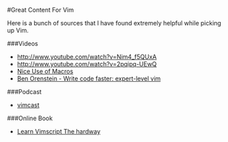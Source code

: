 #Great Content For Vim

Here is a bunch of sources that I have found extremely helpful while picking up Vim.

###Videos
* http://www.youtube.com/watch?v=Nim4_f5QUxA
* http://www.youtube.com/watch?v=2pqipq-UEwQ
* [Nice Use of Macros](http://www.youtube.com/watch?v=pCiVCiku3cM)
* [Ben Orenstein - Write code faster: expert-level vim](http://www.youtube.com/watch?v=SkdrYWhh-8s)

###Podcast
* [vimcast](http://vimcasts.org/)

###Online Book
* [Learn Vimscript The hardway](http://learnvimscriptthehardway.stevelosh.com/)
